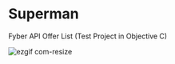 # Superman
Fyber API Offer List (Test Project in Objective C)


![ezgif com-resize](https://user-images.githubusercontent.com/50722317/95021570-fbc51380-0671-11eb-9e0a-b11406bbf84c.gif)
